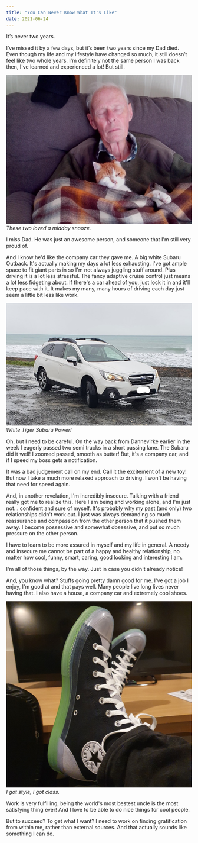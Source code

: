 ```yaml
---
title: "You Can Never Know What It's Like"
date: 2021-06-24
---
```


It’s never two years.

I’ve missed it by a few days, but it’s been two years since my Dad died. Even though my life and my lifestyle have changed so much, it still doesn’t feel like two whole years. I'm definitely not the same person I was back then, I've learned and experienced a lot! But still.

![gus.](../../assets/images/blog/gus.jpg)
_These two loved a midday snooze._

I miss Dad. He was just an awesome person, and someone that I'm still very proud of.

And I know he'd like the company car they gave me. A big white Subaru Outback. It's actually making my days a lot less exhausting. I've got ample space to fit giant parts in so I'm not always juggling stuff around. Plus driving it is a lot less stressful. The fancy adaptive cruise control just means a lot less fidgeting about. If there's a car ahead of you, just lock it in and it'll keep pace with it. It makes my many, many hours of driving each day just seem a little bit less like work.

![car.](../../assets/images/blog/car.jpg)
_White Tiger Subaru Power!_

Oh, but I need to be careful. On the way back from Dannevirke earlier in the week I eagerly passed two semi trucks in a short passing lane. The Subaru did it well! I zoomed passed, smooth as butter! But, it's a company car, and if I speed my boss gets a notification.

It was a bad judgement call on my end. Call it the excitement of a new toy! But now I take a much more relaxed approach to driving. I won't be having that need for speed again.

And, in another revelation, I'm incredibly insecure. Talking with a friend really got me to realize this. Here I am being and working alone, and I'm just not… confident and sure of myself. It's probably why my past (and only) two relationships didn't work out. I just was always demanding so much reassurance and compassion from the other person that it pushed them away. I become possessive and somewhat obsessive, and put so much pressure on the other person.

I have to learn to be more assured in myself and my life in general. A needy and insecure me cannot be part of a happy and healthy relationship, no matter how cool, funny, smart, caring, good looking and interesting I am.

I'm all of those things, by the way. Just in case you didn't already notice!

And, you know what? Stuffs going pretty damn good for me. I've got a job I enjoy, I'm good at and that pays well. Many people live long lives never having that. I also have a house, a company car and extremely cool shoes.

![car.](../../assets/images/blog/shoes.jpg)
_I got style, I got class._

Work is very fulfilling, being the world's most bestest uncle is the most satisfying thing ever! And I love to be able to do nice things for cool people.

But to succeed? To get what I want? I need to work on finding gratification from within me, rather than external sources. And that actually sounds like something I can do.
